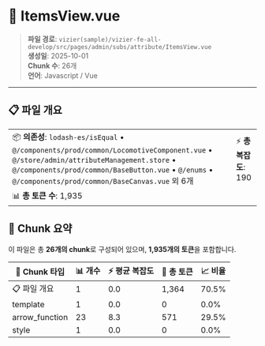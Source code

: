 # 📄 ItemsView.vue

> **파일 경로**: `vizier(sample)/vizier-fe-all-develop/src/pages/admin/subs/attribute/ItemsView.vue`  
> **생성일**: 2025-10-01  
> **Chunk 수**: 26개  
> **언어**: Javascript / Vue
---





## 📋 파일 개요

| | |
|--|--|
| 📦 **의존성**: `lodash-es/isEqual` • `@/components/prod/common/LocomotiveComponent.vue` • `@/store/admin/attributeManagement.store` • `@/components/prod/common/BaseButton.vue` • `@/enums` • `@/components/prod/common/BaseCanvas.vue` 외 6개 | ⚡ **총 복잡도**: 190 |
| 📊 **총 토큰 수**: 1,935 |  |






## 🧩 Chunk 요약

이 파일은 총 **26개의 chunk**로 구성되어 있으며, **1,935개의 토큰**을 포함합니다.

| 🧩 Chunk 타입 | 📊 개수 | ⚡ 평균 복잡도 | 📝 총 토큰 | 📈 비율 |
|---------------|--------|-------------|----------|--------|
| 📋 파일 개요 | 1 | 0.0 | 1,364 | 70.5% |
| template | 1 | 0.0 | 0 | 0.0% |
| arrow_function | 23 | 8.3 | 571 | 29.5% |
| style | 1 | 0.0 | 0 | 0.0% |

